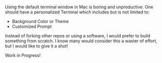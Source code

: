 Using the default terminal window in Mac is boring and unproductive. One should have a personalized Terminal which includes but is not limited to:
- Background Color or Theme
- Customized Prompt

Instead of forking other repos or using a software, I would prefer to build something from scratch. I know many would consider this a waster of effort, but I would like to give it a shot!

Work in Progress!
